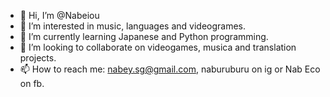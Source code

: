- 👋 Hi, I’m @Nabeiou
- 👀 I’m interested in music, languages and videogrames.
- 🌱 I’m currently learning Japanese and Python programming.
- 💞️ I’m looking to collaborate on videogames, musica and translation projects.
- 📫 How to reach me: nabey.sg@gmail.com, naburuburu on ig or Nab Eco on fb.

<!---
Nabeiou/Nabeiou is a ✨ special ✨ repository because its `README.md` (this file) appears on your GitHub profile.
You can click the Preview link to take a look at your changes.
--->
